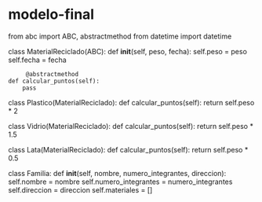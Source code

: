 # modelo-final
from abc import ABC, abstractmethod
from datetime import datetime

class MaterialReciclado(ABC):
    def __init__(self, peso, fecha):
        self.peso = peso
        self.fecha = fecha

         @abstractmethod
    def calcular_puntos(self):
        pass

class Plastico(MaterialReciclado):
    def calcular_puntos(self):
        return self.peso * 2

class Vidrio(MaterialReciclado):
    def calcular_puntos(self):
        return self.peso * 1.5

class Lata(MaterialReciclado):
    def calcular_puntos(self):
        return self.peso * 0.5
        
class Familia:
    def __init__(self, nombre, numero_integrantes, direccion):
        self.nombre = nombre
        self.numero_integrantes = numero_integrantes
        self.direccion = direccion
        self.materiales = []

   


